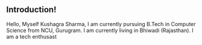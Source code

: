 ## Introduction!
Hello, Myself Kushagra Sharma, I am currently pursuing B.Tech in Computer Science from NCU, Gurugram. I am currently living in Bhiwadi (Rajasthan). I am a tech enthusast
